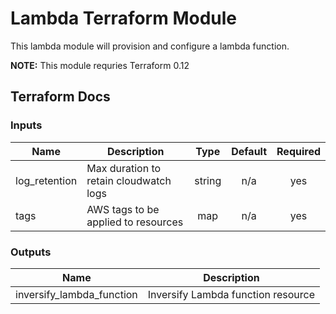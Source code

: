 # Lambda Terraform Module

This lambda module will provision and configure a lambda function.

**NOTE:** This module requries Terraform 0.12

## Terraform Docs

### Inputs

| Name          | Description                            |  Type  | Default | Required |
| ------------- | -------------------------------------- | :----: | :-----: | :------: |
| log_retention | Max duration to retain cloudwatch logs | string |   n/a   |   yes    |
| tags          | AWS tags to be applied to resources    |  map   |   n/a   |   yes    |

### Outputs

| Name                      | Description                        |
| ------------------------- | ---------------------------------- |
| inversify_lambda_function | Inversify Lambda function resource |
